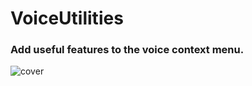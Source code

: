 # VoiceUtilities

### Add useful features to the voice context menu.

![cover](https://raw.githubusercontent.com/Taimoor-Tariq/BetterDiscordStuff/main/Plugins/VoiceUtilities/assets/img1.png)